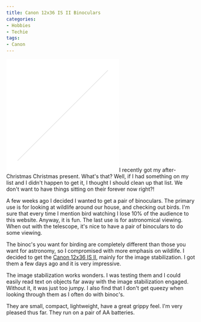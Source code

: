 ```yaml
---
title: Canon 12x36 IS II Binoculars
categories:
- Hobbies
- Techie
tags:
- Canon
---
```


![12x36isii_586x225](/assets/posts/2006/canon_12x36_is_12x36isii_586x225.jpg)I recently got my after-Christmas Christmas present. What's that? Well, if I had something on my list and I didn't happen to get it, I thought I should clean up that list. We don't want to have things sitting on their forever now right?!

A few weeks ago I decided I wanted to get a pair of binoculars. The primary use is for looking at wildlife around our house, and checking out birds. I'm sure that every time I mention bird watching I lose 10% of the audience to this website. Anyway, it is fun. The last use is for astronomical viewing. When out with the telescope, it's nice to have a pair of binoculars to do some viewing.

The binoc's you want for birding are completely different than those you want for astronomy, so I compromised with more emphasis on wildlife. I decided to get the [Canon 12x36 IS II](http://consumer.usa.canon.com/ir/controller?act=ModelDetailAct&fcategoryid=128&modelid=9836), mainly for the image stabilization. I got them a few days ago and it is very impressive.

The image stabilization works wonders. I was testing them and I could easily read text on objects far away with the image stabilization engaged. Without it, it was just too jumpy. I also find that I don't get queezy when looking through them as I often do with binoc's.

They are small, compact, lightweight, have a great grippy feel. I'm very pleased thus far. They run on a pair of AA batteries.
